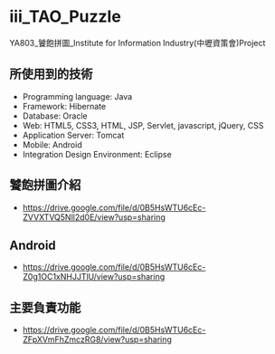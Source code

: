 # iii_TAO_Puzzle
YA803_饕飽拼圖_Institute for Information Industry(中壢資策會)Project

## 所使用到的技術
- Programming language: Java
- Framework: Hibernate
- Database: Oracle
- Web: HTML5, CSS3, HTML, JSP, Servlet, javascript, jQuery, CSS
- Application Server: Tomcat
- Mobile: Android
- Integration Design Environment: Eclipse


## 饕飽拼圖介紹
- https://drive.google.com/file/d/0B5HsWTU6cEc-ZVVXTVQ5Nll2d0E/view?usp=sharing

## Android
- https://drive.google.com/file/d/0B5HsWTU6cEc-Z0g1OC1xNHJJTlU/view?usp=sharing

## 主要負責功能
- https://drive.google.com/file/d/0B5HsWTU6cEc-ZFpXVmFhZmczRG8/view?usp=sharing
